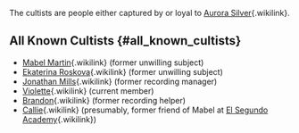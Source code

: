 The cultists are people either captured by or loyal to [Aurora
Silver](Aurora_Silver "Aurora Silver"){.wikilink}.

## All Known Cultists {#all_known_cultists}

- [Mabel Martin](Mabel_Martin "Mabel Martin"){.wikilink} (former
  unwilling subject)
- [Ekaterina Roskova](Ekaterina_Roskova "Ekaterina Roskova"){.wikilink}
  (former unwilling subject)
- [Jonathan Mills](Jonathan_Mills "Jonathan Mills"){.wikilink} (former
  recording manager)
- [Violette](Violette "Violette"){.wikilink} (current member)
- [Brandon](Brandon "Brandon"){.wikilink} (former recording helper)
- [Callie](Callie "Callie"){.wikilink} (presumably, former friend of
  Mabel at [El Segundo
  Academy](El_Segundo_Academy "El Segundo Academy"){.wikilink})
